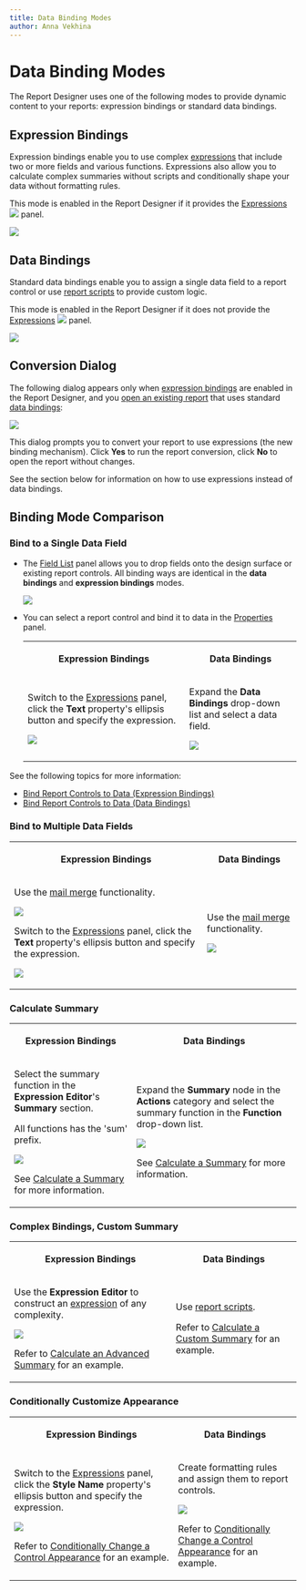 ```yaml
---
title: Data Binding Modes
author: Anna Vekhina
---
```

# Data Binding Modes

The Report Designer uses one of the following modes to provide dynamic content to your reports: expression bindings or standard data bindings.

## <a name="expressions"></a>Expression Bindings

Expression bindings enable you to use complex [expressions](../use-expressions.md) that include two or more fields and various functions. Expressions also allow you to calculate complex summaries without scripts and conditionally shape your data without formatting rules.

This mode is enabled in the Report Designer if it provides the [Expressions](../report-designer-tools/ui-panels/expressions-panel.md) ![](../../../images/eurd-web-expressions-panel-icon.png) panel.

![](../../../images/eurd-web-property-grid-expression-bindings-mode.png)


## <a name="databindings"></a> Data Bindings

Standard data bindings enable you to assign a single data field to a report control or use [report scripts](../use-report-scripts.md) to provide custom logic.

This mode is enabled in the Report Designer if it does not provide the [Expressions](../report-designer-tools/ui-panels/expressions-panel.md) ![](../../../images/eurd-web-expressions-panel-icon.png) panel.


![](../../../images/eurd-web-property-grid-data-bindings-mode.png)

## <a name="dialog"></a>Conversion Dialog

The following dialog appears only when [expression bindings](#expressions) are enabled in the Report Designer, and you [open an existing report](../open-reports.md) that uses standard [data bindings](#databindings):

![](../../../images/eurd-web-bindings-to-expressions-conversion-dialog.png)

This dialog prompts you to convert your report to use expressions (the new binding mechanism). Click **Yes** to run the report conversion, click **No** to open the report without changes.

See the section below for information on how to use expressions instead of data bindings.


## <a name="comparison"></a>Binding Mode Comparison

### **Bind to a Single Data Field**

* The [Field List](../report-designer-tools/ui-panels/field-list.md) panel allows you to drop fields onto the design surface or existing report controls. All binding ways are identical in the **data bindings** and **expression bindings** modes. 

    ![](../../../images/eurd-web-field-list-drop-fields.png)

* You can select a report control and bind it to data in the [Properties](../report-designer-tools/ui-panels/property-grid.md) panel.

    <table><tr><th><p>Expression Bindings</p>
    </th><th><p>Data Bindings</p>
    </th></tr><tr><td><p>Switch to the <a class="xref"href="../report-designer-tools/ui-panels/expressions-panel.md"> Expressions</a> panel, click the <strong>Text</strong> property's ellipsis button and specify the expression.</p>
    <p><img src="../../../images/eurd-web-property-grid-expression-binding.png"></p>
    </td><td><p>Expand the <strong>Data Bindings</strong> drop-down list and select a data field.</p>
    <p><img src="../../../images/eurd-web-property-grid-text-data-binding.png"></p>
    </td>
    </tr></table>



See the following topics for more information:

* [Bind Report Controls to Data (Expression Bindings)](bind-controls-to-data-expression-bindings.md)
* [Bind Report Controls to Data (Data Bindings)](bind-controls-to-data-data-bindings.md)


### **Bind to Multiple Data Fields**

<table><tr><th><p>Expression Bindings</p>
</th><th><p>Data Bindings</p>
</th></tr><tr><td><p>Use the <a class="xref" href="use-embedded-fields-mail-merge.md">mail merge</a> functionality.</p>
<p><img src="../../../images/eurd-web-binding-modes-mail-merge.png"></p>
<p>Switch to the <a class="xref"href="../report-designer-tools/ui-panels/expressions-panel.md"> Expressions</a> panel, click the <strong>Text</strong> property's ellipsis button and specify the expression.</p>
<p><img src="../../../images/eurd-web-expression-binding-multiple-fields.png"></p>
</td><td><p>Use the <a class="xref" href="use-embedded-fields-mail-merge.md">mail merge</a> functionality.</p>
<p><img src="../../../images/eurd-web-binding-modes-mail-merge.png"></p>
</td>
</tr></table>

### **Calculate Summary**

<table><tr><th><p>Expression Bindings</p>
</th><th><p>Data Bindings</p>
</th></tr><tr><td><p> Select the summary function in the <strong>Expression Editor</strong>'s <strong>Summary</strong> section. </p>
<p>All functions has the 'sum' prefix.</p>
<p><img src="../../../images/eurd-web-expression-binding-summary-function.png"></p>
<p>See <a class="xref" href="..\shape-report-data\shape-data-expression-bindings\calculate-a-summary.md">Calculate a Summary</a> for more information.</p>
</td><td><p>Expand the <strong>Summary</strong> node in the <strong>Actions</strong> category and select the summary function in the <strong>Function</strong> drop-down list.</p>
<p><img src="../../../images/eurd-web-data-binding-summary-function.png"></p>
<p>See <a class="xref" href="..\shape-report-data\shape-data-data-bindings\calculate-a-summary.md">Calculate a Summary</a> for more information.</p>
</td>
</tr></table>

### **Complex Bindings, Custom Summary**

<table><tr><th><p>Expression Bindings</p>
</th><th><p>Data Bindings</p>
</th></tr><tr><td><p>Use the <strong>Expression Editor</strong> to construct an <a class="xref" href="..\use-expressions.md">expression</a> of any complexity.</p>
<p><img src="../../../images/eurd-web-label-advanced-summary-expression.png"></p>
<p>Refer to <a class="xref" href="..\shape-report-data\shape-data-expression-bindings\calculate-an-advanced-summary.md">Calculate an Advanced Summary</a> for an example.</p>
</td><td><p>Use <a class="xref" href="..\use-report-scripts.md">report scripts</a>.</p>
<p>Refer to <a class="xref" href="..\shape-report-data\shape-data-data-bindings\calculate-a-custom-summary.md">Calculate a Custom Summary</a> for an example.</p>
</td>
</tr></table>

### **Conditionally Customize Appearance**

<table><tr><th><p>Expression Bindings</p>
</th><th><p>Data Bindings</p>
</th></tr><tr><td><p>Switch to the <a class="xref"href="../report-designer-tools/ui-panels/expressions-panel.md"> Expressions</a> panel, click the <strong>Style Name</strong> property's ellipsis button and specify the expression.</p>
<p><img src="../../../images/eurd-web-shaping-style-name-expression.png"></p>
<p>Refer to <a class="xref" href="..\shape-report-data\shape-data-expression-bindings\conditionally-change-a-control-appearance.md">Conditionally Change a Control Appearance</a> for an example.</p>
</td><td><p>Create formatting rules and assign them to report controls.</p>
<p><img src="../../../images/eurd-web-shaping-formattin-rule-appearance-settings.png"></p>
<p>Refer to <a class="xref" href="..\shape-report-data\shape-data-data-bindings\conditionally-change-a-control-appearance.md">Conditionally Change a Control Appearance</a> for an example.</p>
</td>
</tr></table>
